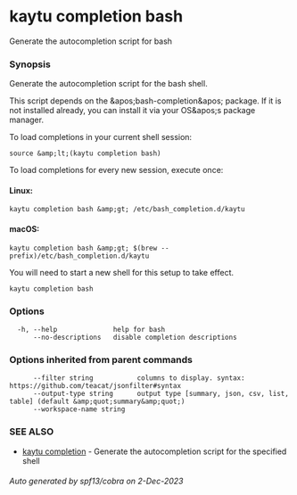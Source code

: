 # kaytu completion bash

Generate the autocompletion script for bash

### Synopsis

Generate the autocompletion script for the bash shell.

This script depends on the &amp;apos;bash-completion&amp;apos; package.
If it is not installed already, you can install it via your OS&amp;apos;s package manager.

To load completions in your current shell session:

	source &amp;lt;(kaytu completion bash)

To load completions for every new session, execute once:

#### Linux:

	kaytu completion bash &amp;gt; /etc/bash_completion.d/kaytu

#### macOS:

	kaytu completion bash &amp;gt; $(brew --prefix)/etc/bash_completion.d/kaytu

You will need to start a new shell for this setup to take effect.


```
kaytu completion bash
```

### Options

```
  -h, --help              help for bash
      --no-descriptions   disable completion descriptions
```

### Options inherited from parent commands

```
      --filter string           columns to display. syntax: https://github.com/teacat/jsonfilter#syntax
      --output-type string      output type [summary, json, csv, list, table] (default &amp;quot;summary&amp;quot;)
      --workspace-name string   
```

### SEE ALSO

* [kaytu completion](kaytu_completion)	 - Generate the autocompletion script for the specified shell

###### Auto generated by spf13/cobra on 2-Dec-2023
